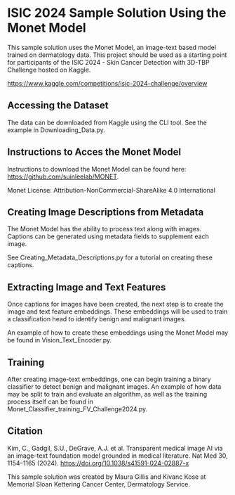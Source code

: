 
# ISIC 2024 Sample Solution Using the Monet Model

This sample solution uses the Monet Model, an image-text based model trained on dermatology data. This project should be used as a starting point for participants of the
ISIC 2024 - Skin Cancer Detection with 3D-TBP Challenge hosted on Kaggle. 

https://www.kaggle.com/competitions/isic-2024-challenge/overview

## Accessing the Dataset 

The data can be downloaded from Kaggle using the CLI tool. See the example in Downloading_Data.py. 

## Instructions to Acces the Monet Model

Instructions to download the Monet Model can be found here: https://github.com/suinleelab/MONET.

Monet License: Attribution-NonCommercial-ShareAlike 4.0 International

## Creating Image Descriptions from Metadata 

The Monet Model has the ability to process text along with images. Captions can be generated using metadata fields to supplement each image. 

See Creating_Metadata_Descriptions.py for a tutorial on creating these captions. 

## Extracting Image and Text Features 

Once captions for images have been created, the next step is to create the image and text feature embeddings. These embeddings will be used to train a classification head to identify benign and malignant images. 

An example of how to create these embeddings using the Monet Model may be found in Vision_Text_Encoder.py. 

## Training 

After creating image-text embeddings, one can begin training a binary classifier to detect benign and malignant images. An example of how data may be split to train and evaluate an algorithm, as well as the training process itself can be found in Monet_Classifier_training_FV_Challenge2024.py. 

## Citation

Kim, C., Gadgil, S.U., DeGrave, A.J. et al. Transparent medical image AI via an image–text foundation model grounded in medical literature. Nat Med 30, 1154–1165 (2024). https://doi.org/10.1038/s41591-024-02887-x

This sample solution was created by Maura Gillis and Kivanc Kose at Memorial Sloan Kettering Cancer Center, Dermatology Service. 